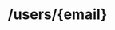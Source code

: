 ---
title: /users/{email}
excerpt: Returns a user by a specific email
api:
  file: my-test.json
  operationId: Test-slug
hidden: false
---